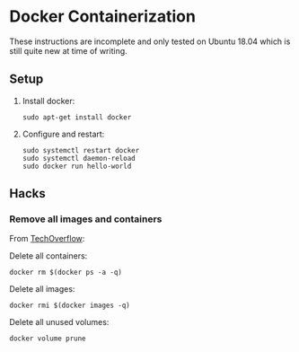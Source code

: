 # Docker Containerization

These instructions are incomplete and only tested on Ubuntu 18.04 which is still quite new at time of writing.

## Setup

1. Install docker:

       sudo apt-get install docker

2. Configure and restart:

       sudo systemctl restart docker
       sudo systemctl daemon-reload
       sudo docker run hello-world

## Hacks

### Remove all images and containers

From [TechOverflow](https://techoverflow.net/2013/10/22/docker-remove-all-images-and-containers/):

Delete all containers:

    docker rm $(docker ps -a -q)
    
Delete all images:

    docker rmi $(docker images -q)

Delete all unused volumes:

    docker volume prune
